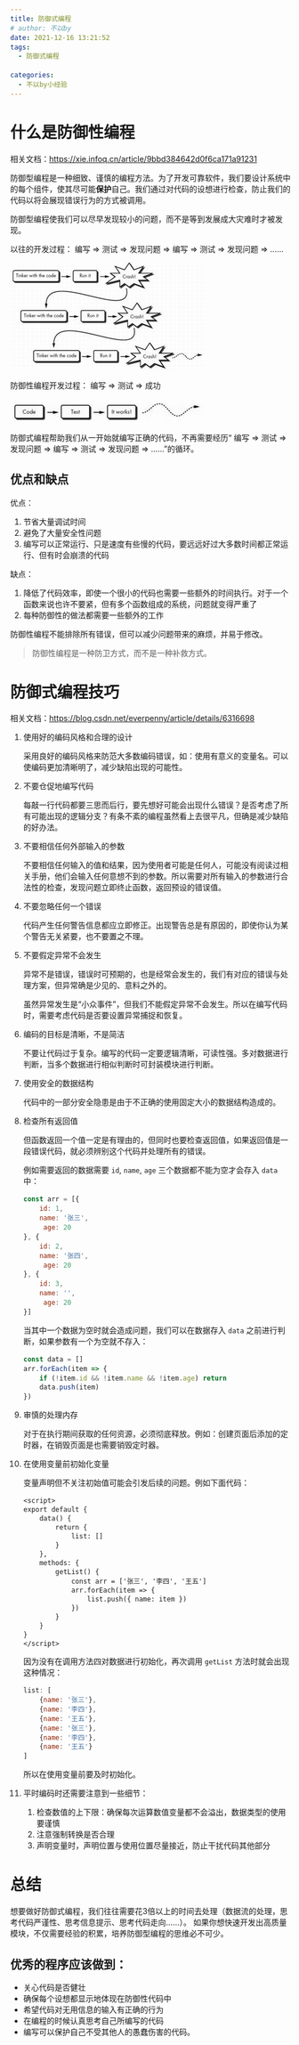 ```yaml
---
title: 防御式编程
# author: 不以by
date: 2021-12-16 13:21:52
tags: 
  - 防御式编程

categories: 
  - 不以by小经验
---
```

# 什么是防御性编程

相关文档：https://xie.infoq.cn/article/9bbd384642d0f6ca171a91231

防御型编程是一种细致、谨慎的编程方法。为了开发可靠软件，我们要设计系统中的每个组件，使其尽可能**保护**自己。我们通过对代码的设想进行检查，防止我们的代码以将会展现错误行为的方式被调用。

防御型编程使我们可以尽早发现较小的问题，而不是等到发展成大灾难时才被发现。

以往的开发过程： 编写 => 测试 => 发现问题 => 编写 => 测试 => 发现问题 => ......

![以往的开发过程](https://github.com/Melanie618/Blog_Image/blob/main/images/course/06095414-e6d04d57a95d42eb8838ca9211d5fc01.jpg?raw=true)

防御性编程开发过程： 编写 => 测试 => 成功

![防御性编程开发过程](https://github.com/Melanie618/Blog_Image/blob/main/images/course/06095525-64903243094d4edda9d9d1bc1cf96cf6.jpg?raw=true)

防御式编程帮助我们从一开始就编写正确的代码，不再需要经历“ 编写 => 测试 => 发现问题 => 编写 => 测试 => 发现问题 => ......”的循环。

## 优点和缺点

优点：

1. 节省大量调试时间
2. 避免了大量安全性问题
3. 编写可以正常运行、只是速度有些慢的代码，要远远好过大多数时间都正常运行、但有时会崩溃的代码

缺点：

1. 降低了代码效率，即使一个很小的代码也需要一些额外的时间执行。对于一个函数来说也许不要紧，但有多个函数组成的系统，问题就变得严重了
2. 每种防御性的做法都需要一些额外的工作

防御性编程不能排除所有错误，但可以减少问题带来的麻烦，并易于修改。

> 防御性编程是一种防卫方式，而不是一种补救方式。

# 防御式编程技巧

相关文档：https://blog.csdn.net/everpenny/article/details/6316698

1. 使用好的编码风格和合理的设计

   采用良好的编码风格来防范大多数编码错误，如：使用有意义的变量名。可以使编码更加清晰明了，减少缺陷出现的可能性。

2. 不要仓促地编写代码

   每敲一行代码都要三思而后行，要先想好可能会出现什么错误？是否考虑了所有可能出现的逻辑分支？有条不紊的编程虽然看上去很平凡，但确是减少缺陷的好办法。

3. 不要相信任何外部输入的参数

   不要相信任何输入的值和结果，因为使用者可能是任何人，可能没有阅读过相关手册，他们会输入任何意想不到的参数。所以需要对所有输入的参数进行合法性的检查，发现问题立即终止函数，返回预设的错误值。

4. 不要忽略任何一个错误

   代码产生任何警告信息都应立即修正。出现警告总是有原因的，即使你认为某个警告无关紧要，也不要置之不理。

5. 不要假定异常不会发生

   异常不是错误，错误时可预期的，也是经常会发生的，我们有对应的错误与处理方案，但异常确是少见的、意料之外的。

   虽然异常发生是“小众事件”，但我们不能假定异常不会发生。所以在编写代码时，需要考虑代码是否要设置异常捕捉和恢复。

6. 编码的目标是清晰，不是简洁

   不要让代码过于复杂。编写的代码一定要逻辑清晰，可读性强。多对数据进行判断，当多个数据进行相似判断时可封装模块进行判断。

7. 使用安全的数据结构

   代码中的一部分安全隐患是由于不正确的使用固定大小的数据结构造成的。

8. 检查所有返回值

   但函数返回一个值一定是有理由的，但同时也要检查返回值，如果返回值是一段错误代码，就必须辨别这个代码并处理所有的错误。

   例如需要返回的数据需要 `id`, `name`, `age` 三个数据都不能为空才会存入 `data` 中：

   ```javascript
   const arr = [{
       id: 1,
       name: '张三',
     	age: 20
   }, {
       id: 2,
       name: '张四',
     	age: 20
   }, {
       id: 3,
       name: '',
     	age: 20
   }]
   ```

   当其中一个数据为空时就会造成问题，我们可以在数据存入 `data` 之前进行判断，如果参数有一个为空就不存入：

   ```javascript
   const data = []
   arr.forEach(item => {
       if (!item.id && !item.name && !item.age) return
       data.push(item)
   })
   ```

   

9. 审慎的处理内存

   对于在执行期间获取的任何资源，必须彻底释放。例如：创建页面后添加的定时器，在销毁页面是也需要销毁定时器。

10. 在使用变量前初始化变量

    变量声明但不关注初始值可能会引发后续的问题。例如下面代码：

    ```vue
    <script>
    export default {
        data() {
            return {
                list: []
            }
        },
        methods: {
            getList() {
                const arr = ['张三', '李四', '王五']
                arr.forEach(item => {
                    list.push({ name: item })
                })
            }
        }
    }
    </script>
    ```

    因为没有在调用方法四对数据进行初始化，再次调用 `getList` 方法时就会出现这种情况：

    ```javascript
    list: [
        {name: '张三'},
        {name: '李四'},
        {name: '王五'},
        {name: '张三'},
        {name: '李四'},
        {name: '王五'}
    ]
    ```

    所以在使用变量前要及时初始化。

11. 平时编码时还需要注意到一些细节：

    1. 检查数值的上下限：确保每次运算数值变量都不会溢出，数据类型的使用要谨慎
    2. 注意强制转换是否合理
    3. 声明变量时，声明位置与使用位置尽量接近，防止干扰代码其他部分

# 总结
想要做好防御式编程，我们往往需要花3倍以上的时间去处理（数据流的处理，思考代码严谨性、思考信息提示、思考代码走向......）。
如果你想快速开发出高质量模块，不仅需要经验的积累，培养防御型编程的思维必不可少。

## 优秀的程序应该做到：
- 关心代码是否健壮
- 确保每个设想都显示地体现在防御性代码中
- 希望代码对无用信息的输入有正确的行为
- 在编程的时候认真思考自己所编写的代码
- 编写可以保护自己不受其他人的愚蠢伤害的代码。